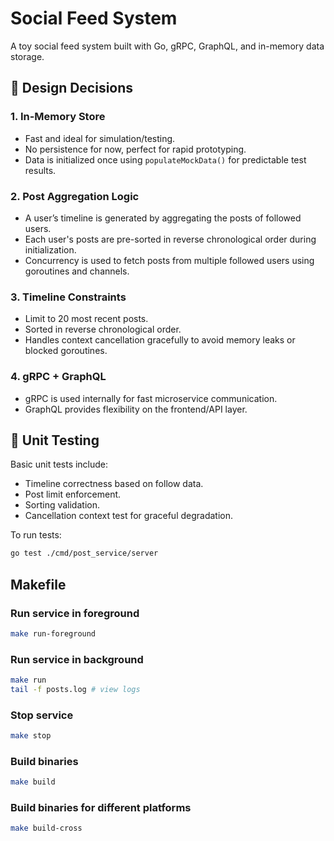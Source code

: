# Social Feed System

A toy social feed system built with Go, gRPC, GraphQL, and in-memory data storage.

## 🧠 Design Decisions

### 1. In-Memory Store
- Fast and ideal for simulation/testing.
- No persistence for now, perfect for rapid prototyping.
- Data is initialized once using `populateMockData()` for predictable test results.

### 2. Post Aggregation Logic
- A user’s timeline is generated by aggregating the posts of followed users.
- Each user's posts are pre-sorted in reverse chronological order during initialization.
- Concurrency is used to fetch posts from multiple followed users using goroutines and channels.

### 3. Timeline Constraints
- Limit to 20 most recent posts.
- Sorted in reverse chronological order.
- Handles context cancellation gracefully to avoid memory leaks or blocked goroutines.

### 4. gRPC + GraphQL
- gRPC is used internally for fast microservice communication.
- GraphQL provides flexibility on the frontend/API layer.

## 🧪 Unit Testing
Basic unit tests include:
- Timeline correctness based on follow data.
- Post limit enforcement.
- Sorting validation.
- Cancellation context test for graceful degradation.

To run tests:

```bash
go test ./cmd/post_service/server
```

## Makefile
### Run service in foreground
```bash
make run-foreground
```

### Run service in background
```bash
make run
tail -f posts.log # view logs
```

### Stop service
```bash
make stop
```

### Build binaries
```bash
make build
```

### Build binaries for different platforms
```bash
make build-cross
```
